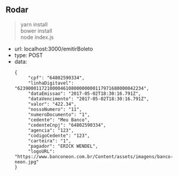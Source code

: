 ## Rodar  

> yarn install  
> bower install  
> node index.js  



 - url: localhost:3000/emitirBoleto  
 - type: POST 
 - data: 
      ```
      {
           "cpf": "64802590334", 
           "linhaDigitavel": "62390001172100004610800000000117971680000042234", 
           "dataEmissao": "2017-05-02T18:30:16.791Z", 
           "dataVencimento": "2017-05-02T18:30:16.791Z",
           "valor": "422.34", 
           "nossoNumero": "11", 
           "numeroDocumento": "1", 
           "cedente": "Meu Banco", 
           "cedenteCnpj": "64802590334", 
           "agencia": "123", 
           "codigoCedente": "123", 
           "carteira": "1", 
           "pagador": "ERICK WENDEL",
           "logoURL": "https://www.banconeon.com.br/Content/assets/imagens/banco-neon.jpg"
      } 
       
